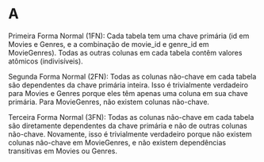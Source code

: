 # A

Primeira Forma Normal (1FN): Cada tabela tem uma chave primária (id em Movies e Genres, e a combinação de movie_id e genre_id em MovieGenres). Todas as outras colunas em cada tabela contêm valores atômicos (indivisíveis).

Segunda Forma Normal (2FN): Todas as colunas não-chave em cada tabela são dependentes da chave primária inteira. Isso é trivialmente verdadeiro para Movies e Genres porque eles têm apenas uma coluna em sua chave primária. Para MovieGenres, não existem colunas não-chave.

Terceira Forma Normal (3FN): Todas as colunas não-chave em cada tabela são diretamente dependentes da chave primária e não de outras colunas não-chave. Novamente, isso é trivialmente verdadeiro porque não existem colunas não-chave em MovieGenres, e não existem dependências transitivas em Movies ou Genres.